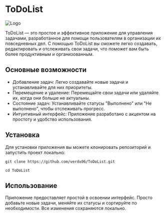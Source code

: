
# ToDoList

![Logo](https://yookkan.com/wp-content/uploads/2019/02/todolist-vert.png)

ToDoList — это простое и эффективное приложение для управления задачами, разработанное для помощи пользователям в организации их повседневных дел. С помощью ToDoList вы сможете легко создавать, редактировать и отслеживать свои задачи, что поможет вам быть более продуктивным и организованным.

## Основные возможности

- Добавление задач: Легко создавайте новые задачи и устанавливайте для них приоритеты.
- Перемещение и удаление: Перемещайте свои задачи или удаляйте их, когда они больше не актуальны.
- Состояние задач: Устанавливайте статусы "Выполнено" или "Не выполнено", чтобы отслеживать прогресс.
- Интуитивный интерфейс: Приложение разработано с акцентом на простоту и удобство использования.

## Установка

Для установки приложения вы можете клонировать репозиторий и запустить проект локально:

```git clone https://github.com/verdx06/ToDoList.git```

```cd ToDoList```

## Использование

Приложение предоставляет простой в освоении интерфейс. Просто добавьте новые задачи, меняйте их статусы и сортируйте по необходимости. Все изменения сохраняются локально.

